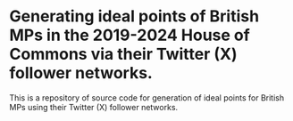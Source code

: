 # Generating ideal points of British MPs in the 2019-2024 House of Commons via their Twitter (X) follower networks. 
This is a repository of source code for generation of ideal points for British MPs using their Twitter (X) follower networks.
